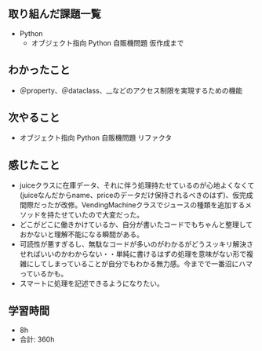 ## 取り組んだ課題一覧

- Python
    - オブジェクト指向 Python 自販機問題 仮作成まで

## わかったこと
- ＠property、＠dataclass、__などのアクセス制限を実現するための機能
## 次やること

- オブジェクト指向 Python 自販機問題 リファクタ

## 感じたこと


- juiceクラスに在庫データ、それに伴う処理持たせているのが心地よくなくて(juiceなんだからname、priceのデータだけ保持されるべきのはず)、仮完成間際だったが改修。VendingMachineクラスでジュースの種類を追加するメソッドを持たせていたので大変だった。
- どこがどこに働きかけているか、自分が書いたコードでもちゃんと整理しておかないと理解不能になる瞬間がある。
- 可読性が悪すぎるし、無駄なコードが多いのがわかるがどうスッキリ解決させればいいのかわからない・・単純に書けるはずの処理を意味がない形で複雑にしてしまっていることが自分でもわかる無力感。今までで一番沼にハマっているかも。
- スマートに処理を記述できるようになりたい。

## 学習時間

- 8h
- 合計: 360h